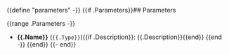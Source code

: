 {{define "parameters" -}}
{{if .Parameters}}## Parameters

{{range .Parameters -}}
 - **{{.Name}}** (`{{.Type}}`){{if .Description}}: {{.Description}}{{end}}
{{end -}}
{{end}}
{{- end}}